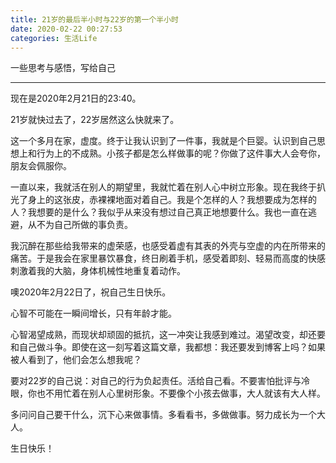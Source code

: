 ```yaml
---
title: 21岁的最后半小时与22岁的第一个半小时
date: 2020-02-22 00:27:53
categories: 生活Life
---
```


一些思考与感悟，写给自己

<!--more-->

---

现在是2020年2月21日的23:40。

21岁就快过去了，22岁居然这么快就来了。

这一个多月在家，虚度。终于让我认识到了一件事，我就是个巨婴。认识到自己思想上和行为上的不成熟。小孩子都是怎么样做事的呢？你做了这件事大人会夸你，朋友会佩服你。

一直以来，我就活在别人的期望里，我就忙着在别人心中树立形象。现在我终于扒光了身上的这张皮，赤裸裸地面对着自己。我是个怎样的人？我想要成为怎样的人？我想要的是什么？我似乎从来没有想过自己真正地想要什么。我也一直在逃避，从不为自己所做的事负责。

我沉醉在那些给我带来的虚荣感，也感受着虚有其表的外壳与空虚的内在所带来的痛苦。于是我会在家里暴饮暴食，终日刷着手机，感受着即刻、轻易而高度的快感刺激着我的大脑，身体机械性地重复着动作。

噢2020年2月22日了，祝自己生日快乐。

心智不可能在一瞬间增长，只有年龄才能。

心智渴望成熟，而现状却顽固的抵抗，这一冲突让我感到难过。渴望改变，却还要和自己做斗争。即使在这一刻写着这篇文章，我都想：我还要发到博客上吗？如果被人看到了，他们会怎么想我呢？

要对22岁的自己说：对自己的行为负起责任。活给自己看。不要害怕批评与冷眼，你也不用忙着在别人心里树形象。不要像个小孩去做事，大人就该有大人样。

多问问自己要干什么，沉下心来做事情。多看看书，多做做事。努力成长为一个大人。

生日快乐！